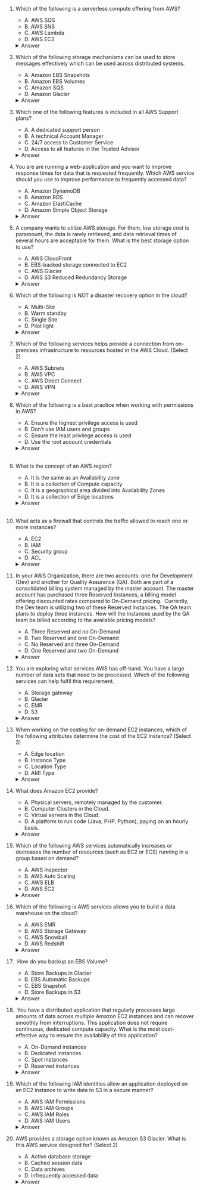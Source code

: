 1. Which of the following is a serverless compute offering from AWS?
    - A. AWS SQS
    - B. AWS SNS
    - C. AWS Lambda
    - D. AWS EC2          

    <details markdown=1><summary markdown='span'>Answer</summary>
      Correct answer:   
    </details>

2. Which of the following storage mechanisms can be used to store messages effectively which can be used across distributed systems.  
    - A. Amazon EBS Snapshots  
    - B. Amazon EBS Volumes
    - C. Amazon SQS
    - D. Amazon Glacier        

    <details markdown=1><summary markdown='span'>Answer</summary>  
      Correct answer:       
    </details>

3. Which one of the following features is included in all AWS Support plans?  
    - A. A dedicated support person  
    - B. A technical Account Manager
    - C. 24/7 access to Customer Service     
    - D. Access to all features in the Trusted Advisor  

    <details markdown=1><summary markdown='span'>Answer</summary>
      Correct answer:   
    </details>

4. You are are running a web-application and you want to improve response times for data that is requested frequently. Which AWS service should you use to improve performance to frequently accessed data?  
    - A. Amazon DynamoDB     
    - B. Amazon RDS
    - C. Amazon ElastiCache   
    - D. Amazon Simple Object Storage

    <details markdown=1><summary markdown='span'>Answer</summary>  
      Correct answer:     
    </details>

5. A company wants to utilize AWS storage. For them, low storage cost is paramount, the data is rarely retrieved, and data retrieval times of several hours are acceptable for them. What is the best storage option to use?  
    - A. AWS CloudFront     
    - B. EBS-backed storage connected to EC2  
    - C. AWS Glacier     
    - D. AWS S3 Reduced Redundancy Storage

    <details markdown=1><summary markdown='span'>Answer</summary>
      Correct answer:   
    </details>

6. Which of the following is NOT a disaster recovery option in the cloud?
    - A. Multi-Site    
    - B. Warm standby
    - C. Single Site   
    - D. Pilot light

    <details markdown=1><summary markdown='span'>Answer</summary>  
      Correct answer: C      
    </details>

7. Which of the following services helps provide a connection from on-premises infrastructure to resources hosted in the AWS Cloud. (Select 2)  
    - A. AWS Subnets   
    - B. AWS VPC
    - C. AWS Direct Connect 
    - D. AWS VPN

    <details markdown=1><summary markdown='span'>Answer</summary>
      Correct answer:   
    </details>

8. Which of the following is a best practice when working with permissions in AWS?
    - A. Ensure the highest privilege access is used     
    - B. Don’t use IAM users and groups  
    - C. Ensure the least privilege access is used   
    - D. Use the root account credentials

    <details markdown=1><summary markdown='span'>Answer</summary>
      Correct answer:     
    </details>  

9. What is the concept of an AWS region?
    - A. It is the same as an Availability zone     
    - B. It is a collection of Compute capacity  
    - C. It is a geographical area divided into Availability Zones  
    - D. It is a collection of Edge locations

    <details markdown=1><summary markdown='span'>Answer</summary>
      Correct answer:     
    </details>  

10. What acts as a firewall that controls the traffic allowed to reach one or more instances?
    - A. EC2     
    - B. IAM
    - C. Security group     
    - D. ACL    

    <details markdown=1><summary markdown='span'>Answer</summary>
      Correct answer:     
    </details>

11. In your AWS Organization, there are two accounts: one for Development (Dev) and another for Quality Assurance (QA). Both are part of a consolidated billing system managed by the master account. The master account has purchased three Reserved Instances, a billing model offering discounted rates compared to On-Demand pricing.  Currently, the Dev team is utilizing two of these Reserved Instances. The QA team plans to deploy three instances. How will the instances used by the QA team be billed according to the available pricing models?
    - A. Three Reserved and no On-Demand
    - B. Two Reserved and one On-Demand
    - C. No Reserved and three On-Demand   
    - D. One Reserved and two On-Demand  

    <details markdown=1><summary markdown='span'>Answer</summary>  
      Correct answer:   
    </details>

12. You are exploring what services AWS has off-hand. You have a large number of data sets that need to be processed. Which of the following services can help fulfil this requirement.
    - A. Storage gateway   
    - B. Glacier
    - C. EMR     
    - D. S3

    <details markdown=1><summary markdown='span'>Answer</summary>  
      Correct answer:     
    </details>

13. When working on the costing for on-demand EC2 instances, which of the following attributes determine the cost of the EC2 Instance? (Select 3)
    - A. Edge location   
    - B. Instance Type
    - C. Location Type       
    - D. AMI Type

    <details markdown=1><summary markdown='span'>Answer</summary>
      Correct answer:   
    </details>

14. What does Amazon EC2 provide?  
    - A. Physical servers, remotely managed by the customer.    
    - B. Computer Clusters in the Cloud.
    - C. Virtual servers in the Cloud.   
    - D. A platform to run code (Java, PHP, Python), paying on an hourly basis.

    <details markdown=1><summary markdown='span'>Answer</summary>
      Correct answer:     
    </details>

15. Which of the following AWS services automatically increases or decreases the number of resources (such as EC2 or ECS) running in a group based on demand?
    - A. AWS Inspector      
    - B. AWS Auto Scaling
    - C. AWS ELB   
    - D. AWS EC2

    <details markdown=1><summary markdown='span'>Answer</summary>
      Correct answer:   
    </details>

16. Which of the following is AWS services allows you to build a data warehouse on the cloud?
    - A. AWS EMR   
    - B. AWS Storage Gateway
    - C. AWS Snowball     
    - D. AWS Redshift

    <details markdown=1><summary markdown='span'>Answer</summary>
      Correct answer:     
    </details>

17.  How do you backup an EBS Volume?     
    - A. Store Backups in Glacier     
    - B. EBS Automatic Backups
    - C. EBS Snapshot 
    - D. Store Backups in S3

    <details markdown=1><summary markdown='span'>Answer</summary>  
      Correct answer:   
    </details>

18.  You have a distributed application that regularly processes large amounts of data across multiple Amazon EC2 instances and can recover smoothly from interruptions. This application does not require continuous, dedicated compute capacity. What is the most cost-effective way to ensure the availability of this application?     
    - A. On-Demand instances   
    - B. Dedicated instances  
    - C. Spot Instances     
    - D. Reserved instances

    <details markdown=1><summary markdown='span'>Answer</summary>
      Correct answer:     
    </details>

19. Which of the following IAM identities allow an application deployed on an EC2 instance to write data to S3 in a secure manner?  
    - A. AWS IAM Permissions     
    - B. AWS IAM Groups
    - C. AWS IAM Roles   
    - D. AWS IAM Users  

    <details markdown=1><summary markdown='span'>Answer</summary>
      Correct answer:   
    </details>

20. AWS provides a storage option known as Amazon S3 Glacier. What is this AWS service designed for? (Select 2)  
    - A. Active database storage   
    - B. Cached session data
    - C. Data archives  
    - D. Infrequently accessed data  

    <details markdown=1><summary markdown='span'>Answer</summary>
      Correct answer:     
    </details>








